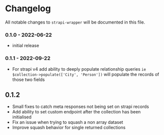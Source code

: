 # Changelog

All notable changes to `strapi-wrapper` will be documented in this file.

### 0.1.0 - 2022-06-22

- initial release

### 0.1.1 - 2022-09-22

- For strapi v4 add ability to deeply populate relationship queries
  ```ie $collection->populate(['City', 'Person'])```
  will populate the records of those two fields

## 0.1.2

- Small fixes to catch meta responses not being set on strapi records
- Add ability to set custom endpoint after the collection has been initialised
- Fix an issue when trying to squash a non array dataset
- Improve squash behavior for single returned collections
